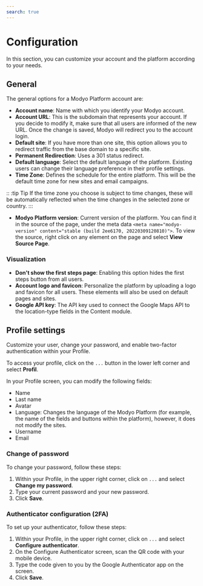```yaml
---
search: true
---
```


# Configuration

In this section, you can customize your account and the platform according to your needs.

## General

The general options for a Modyo Platform account are:

* **Account name**: Name with which you identify your Modyo account.
* **Account URL**: This is the subdomain that represents your account. If you decide to modify it, make sure that all users are informed of the new URL. Once the change is saved, Modyo will redirect you to the account login.
* **Default site**: If you have more than one site, this option allows you to redirect traffic from the base domain to a specific site.
* **Permanent Redirection**: Uses a 301 status redirect.
* **Default language**: Select the default language of the platform. Existing users can change their language preference in their profile settings.
* **Time Zone**: Defines the schedule for the entire platform. This will be the default time zone for new sites and email campaigns.

:: :tip Tip
If the time zone you choose is subject to time changes, these will be automatically reflected when the time changes in the selected zone or country.
:::

* **Modyo Platform version**: Current version of the platform. You can find it in the source of the page, under the meta data `<meta name="modyo-version" content="stable (build 2ee6170, 20220309120810)">`. To view the source, right click on any element on the page and select **View Source Page**.

### Visualization

* **Don't show the first steps page**: Enabling this option hides the first steps button from all users.
* **Account logo and favicon**: Personalize the platform by uploading a logo and favicon for all users. These elements will also be used on default pages and sites.
* **Google API key**: The API key used to connect the Google Maps API to the location-type fields in the Content module.

## Profile settings

Customize your user, change your password, and enable two-factor authentication within your Profile.

To access your profile, click on the `...` button in the lower left corner and select **Profil**.

In your Profile screen, you can modify the following fields:
  - Name
  - Last name
  - Avatar
  - Language: Changes the language of the Modyo Platform (for example, the name of the fields and buttons within the platform), however, it does not modify the sites.
  - Username
  - Email

### Change of password

To change your password, follow these steps:

1. Within your Profile, in the upper right corner, click on `...` and select **Change my password**.
1. Type your current password and your new password.
1. Click **Save**.

### Authenticator configuration (2FA)

To set up your authenticator, follow these steps:

1. Within your Profile, in the upper right corner, click on `...` and select **Configure authenticator**.
1. On the Configure Authenticator screen, scan the QR code with your mobile device.
1. Type the code given to you by the Google Authenticator app on the screen.
1. Click **Save**.